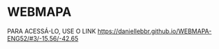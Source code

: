 # WEBMAPA

PARA ACESSÁ-LO, USE O LINK <https://daniellebbr.github.io/WEBMAPA-ENG52/#3/-15.56/-42.65>
